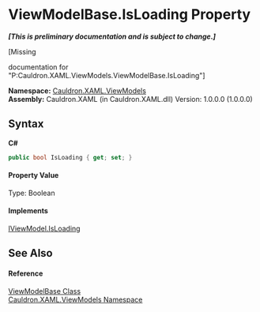 # ViewModelBase.IsLoading Property 
 _**\[This is preliminary documentation and is subject to change.\]**_

\[Missing <summary> documentation for "P:Cauldron.XAML.ViewModels.ViewModelBase.IsLoading"\]

**Namespace:**&nbsp;<a href="N_Cauldron_XAML_ViewModels">Cauldron.XAML.ViewModels</a><br />**Assembly:**&nbsp;Cauldron.XAML (in Cauldron.XAML.dll) Version: 1.0.0.0 (1.0.0.0)

## Syntax

**C#**<br />
``` C#
public bool IsLoading { get; set; }
```


#### Property Value
Type: Boolean

#### Implements
<a href="P_Cauldron_XAML_ViewModels_IViewModel_IsLoading">IViewModel.IsLoading</a><br />

## See Also


#### Reference
<a href="T_Cauldron_XAML_ViewModels_ViewModelBase">ViewModelBase Class</a><br /><a href="N_Cauldron_XAML_ViewModels">Cauldron.XAML.ViewModels Namespace</a><br />